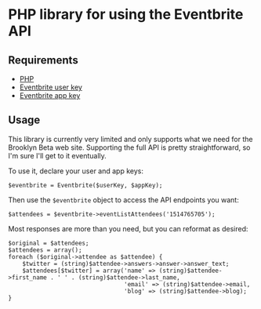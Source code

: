 PHP library for using the Eventbrite API
========================================

Requirements
------------

- [PHP](http://php.net/)
- [Eventbrite user key](http://www.eventbrite.com/userkeyapi)
- [Eventbrite app key](http://www.eventbrite.com/api/key)

Usage
-----

This library is currently very limited and only supports what we need for the
Brooklyn Beta web site. Supporting the full API is pretty straightforward, so
I'm sure I'll get to it eventually.

To use it, declare your user and app keys:

    $eventbrite = Eventbrite($userKey, $appKey);

Then use the `$eventbrite` object to access the API endpoints you want:

    $attendees = $eventbrite->eventListAttendees('1514765705');

Most responses are more than you need, but you can reformat as desired:

    $original = $attendees;
    $attendees = array();
    foreach ($original->attendee as $attendee) {
        $twitter = (string)$attendee->answers->answer->answer_text;
        $attendees[$twitter] = array('name' => (string)$attendee->first_name . ' ' . (string)$attendee->last_name,
                                     'email' => (string)$attendee->email,
                                     'blog' => (string)$attendee->blog);
    }